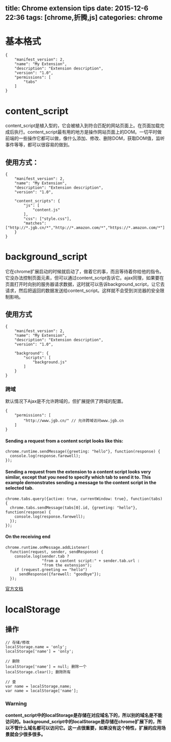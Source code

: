 title: Chrome extension tips
date: 2015-12-6 22:36
tags: [chrome,折腾,js]
categories: chrome
---

# 基本格式

    {
    	"manifest_version": 2,
    	"name": "My Extension",
    	"description": "Extension description",
    	"version": "1.0",
    	"permissions": [
    		"tabs"
    	]
    }

# content_script

content_script是植入型的，它会被植入到符合匹配的网站页面上。在页面加载完成后执行。content_script最有用的地方是操作网站页面上的DOM。一切平时做前端的一些操作它都可以做，像什么添加、修改、删除DOM，获取DOM值，监听事件等等，都可以很容易的做到。

## 使用方式：

    {
    	"manifest_version": 2,
    	"name": "My Extension",
    	"description": "Extension description",
    	"version": "1.0",
    
    	"content_scripts": {
    		"js": [
    			"content.js"
    		],
    		"css": ["style.css"],
    		"matches": ["http://*.jgb.cn/*","http://*.amazon.com/*","https://*.amazon.com/*"]
    	}
    }

# background_script

它在chrome扩展启动的时候就启动了，做着它的事，而且等待着你给他的指令。它没办法控制页面元素，但可以通过content_script告诉它。ajax同理，如果要在页面打开时向别的服务器请求数据，这时就可以告诉background_script，让它去请求，然后把返回的数据发送给content_script。这样就不会受到浏览器的安全限制影响。

## 使用方式

    {
    	"manifest_version": 2,
    	"name": "My Extension",
    	"description": "Extension description",
    	"version": "1.0",
    
    	"background": {
    		"scripts": [
    			"background.js"
    		]
    	}
    }

### 跨域

默认情况下Ajax是不允许跨域的，但扩展提供了跨域的配置。

    {
    	"permissions": [
    		"http://www.jgb.cn/" // 允许跨域访问www.jgb.cn
    	]
    }

#### Sending a request from a content script looks like this:

    chrome.runtime.sendMessage({greeting: "hello"}, function(response) {
      console.log(response.farewell);
    });

#### Sending a request from the extension to a content script looks very similar, except that you need to specify which tab to send it to. This example demonstrates sending a message to the content script in the selected tab.

    chrome.tabs.query({active: true, currentWindow: true}, function(tabs) {
      chrome.tabs.sendMessage(tabs[0].id, {greeting: "hello"}, function(response) {
        console.log(response.farewell);
      });
    });

#### On the receiving end

    chrome.runtime.onMessage.addListener(
      function(request, sender, sendResponse) {
        console.log(sender.tab ?
                    "from a content script:" + sender.tab.url :
                    "from the extension");
        if (request.greeting == "hello")
          sendResponse({farewell: "goodbye"});
      });

[官方文档](https://developer.chrome.com/extensions/messaging)


# localStorage 

 ## 操作

    // 存储/修改
    localStorage.name = 'only';
    localStorage['name'] = 'only';
    
    // 删除
    localStorage['name'] = null; 删除一个
    localStorage.clear(); 删除所有
    
    // 查
    var name = localStorage.name;
    var name = localStorage['name'];

### Warning

**content_script中的localStorage是存储在对应域名下的，所以别的域名是不能访问的。background_script中的localStorage是存储在chrome扩展下的，所以不管什么域名都可以访问它。这一点很重要，如果没有这个特性，扩展的应用场景就会少很多很多。**
